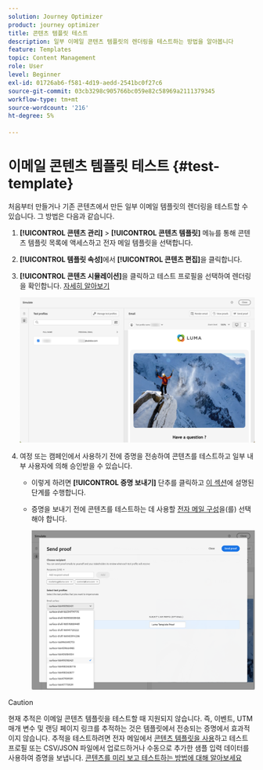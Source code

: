```yaml
---
solution: Journey Optimizer
product: journey optimizer
title: 콘텐츠 템플릿 테스트
description: 일부 이메일 콘텐츠 템플릿의 렌더링을 테스트하는 방법을 알아봅니다
feature: Templates
topic: Content Management
role: User
level: Beginner
exl-id: 01726ab6-f581-4d19-aedd-2541bc0f27c6
source-git-commit: 03cb3298c905766bc059e82c58969a2111379345
workflow-type: tm+mt
source-wordcount: '216'
ht-degree: 5%

---
```


# 이메일 콘텐츠 템플릿 테스트 {#test-template}

처음부터 만들거나 기존 콘텐츠에서 만든 일부 이메일 템플릿의 렌더링을 테스트할 수 있습니다. 그 방법은 다음과 같습니다.

1. **[!UICONTROL 콘텐츠 관리]** > **[!UICONTROL 콘텐츠 템플릿]** 메뉴를 통해 콘텐츠 템플릿 목록에 액세스하고 전자 메일 템플릿을 선택합니다.

1. **[!UICONTROL 템플릿 속성]**&#x200B;에서 **[!UICONTROL 콘텐츠 편집]**&#x200B;을 클릭합니다.

1. **[!UICONTROL 콘텐츠 시뮬레이션]**&#x200B;을 클릭하고 테스트 프로필을 선택하여 렌더링을 확인합니다. [자세히 알아보기](../content-management/preview-test.md)

   ![](assets/content-template-stimulate.png)

1. 여정 또는 캠페인에서 사용하기 전에 증명을 전송하여 콘텐츠를 테스트하고 일부 내부 사용자에 의해 승인받을 수 있습니다.

   * 이렇게 하려면 **[!UICONTROL 증명 보내기]** 단추를 클릭하고 [이 섹션](../content-management/proofs.md)에 설명된 단계를 수행합니다.

   * 증명을 보내기 전에 콘텐츠를 테스트하는 데 사용할 [전자 메일 구성](../configuration/channel-surfaces.md)을(를) 선택해야 합니다.

     ![](assets/content-template-stimulate-proof-surface.png)

>[!CAUTION]
>
>현재 추적은 이메일 콘텐츠 템플릿을 테스트할 때 지원되지 않습니다. 즉, 이벤트, UTM 매개 변수 및 랜딩 페이지 링크를 추적하는 것은 템플릿에서 전송되는 증명에서 효과적이지 않습니다. 추적을 테스트하려면 전자 메일에서 [콘텐츠 템플릿을 사용](../email/use-email-templates.md)하고 테스트 프로필 또는 CSV/JSON 파일에서 업로드하거나 수동으로 추가한 샘플 입력 데이터를 사용하여 증명을 보냅니다. [콘텐츠를 미리 보고 테스트하는 방법에 대해 알아보세요](../content-management/preview-test.md)

